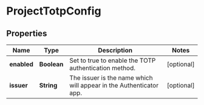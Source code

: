 

# ProjectTotpConfig


## Properties

Name | Type | Description | Notes
------------ | ------------- | ------------- | -------------
**enabled** | **Boolean** | Set to true to enable the TOTP authentication method. |  [optional]
**issuer** | **String** | The issuer is the name which will appear in the Authenticator app. |  [optional]



